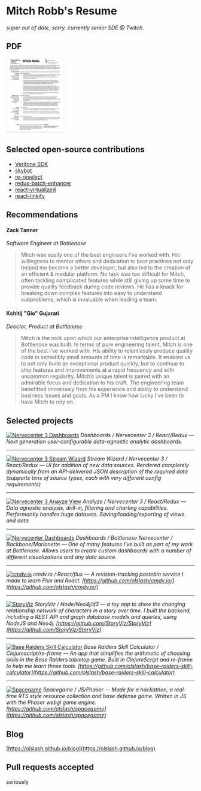 # Mitch Robb's Resume
_super out of date, sorry. currently senior SDE @ Twitch._

## PDF
<a href="https://github.com/olslash/olslash.github.io/raw/master/Resume%20-%20Mitch%20Robb.pdf">
<img src="https://raw.githubusercontent.com/olslash/olslash.github.io/master/screenshots/resume-preview.png" alt="resume preview" height="200">
</a>

## Selected open-source contributions
* [Veritone SDK](https://github.com/veritone/veritone-sdk/commits?author=olslash)
* [skybot](https://github.com/rmmh/skybot/commits?author=olslash)
* [re-reselect](https://github.com/toomuchdesign/re-reselect/commits?author=olslash)
* [redux-batch-enhancer](https://github.com/abc123s/redux-batch-enhancer/commits?author=olslash)
* [react-virtualized](https://github.com/bvaughn/react-virtualized/commits?author=olslash)
* [react-linkify](https://github.com/tasti/react-linkify/pull/20)

## Recommendations

#### Zack Tanner
*Software Engineer at Bottlenose*

> Mitch was easily one of the best engineers I've worked with. His willingness to mentor others and dedication to best practices not only helped me become a better developer, but also led to the creation of an efficient & modular platform. No task was too difficult for Mitch, often tackling complicated features while still giving up some time to provide quality feedback during code reviews. He has a knack for breaking down complex features into easy to understand subproblems, which is invaluable when leading a team.

#### Kshitij "Gio" Gujarati
*Director, Product at Bottlenose*

> Mitch is the rock upon which our enterprise intelligence product at Bottlenose was built. In terms of pure engineering talent, Mitch is one of the best I’ve worked with. His ability to relentlessly produce quality code in incredibly small amounts of time is remarkable. It enabled us to not only build an exceptional product quickly, but to continue to ship features and improvements at a rapid frequency and with uncommon regularity. 
Mitch’s unique talent is paired with an admirable focus and dedication to his craft. The engineering team benefitted immensely from his experience and ability to understand business issues and goals. As a PM I know how lucky I’ve been to have Mitch to rely on.

## Selected projects
[![Nervecenter 3 Dashboards](https://raw.githubusercontent.com/olslash/resume/master/screenshots/nc3-dashboards.png)](https://raw.githubusercontent.com/olslash/resume/master/screenshots/nc3-dashboards.png)
*Dashboards / Nervecenter 3 / React/Redux — Next generation user-configurable data-agnostic analytic dashboards.*

---

[![Nervecenter 3 Stream Wizard](https://raw.githubusercontent.com/olslash/resume/master/screenshots/nc3-stream-wizard.png)](https://raw.githubusercontent.com/olslash/resume/master/screenshots/nc3-stream-wizard.png)
*Stream Wizard / Nervecenter 3 / React/Redux — UI for addition of new data sources. Rendered completely dynamically from an API-delivered JSON description of the required data (supports tens of source types, each with very different config requirements)*

---

[![Nervecenter 3 Anayze View](https://raw.githubusercontent.com/olslash/resume/master/screenshots/nc3-analyze.png)](https://raw.githubusercontent.com/olslash/resume/master/screenshots/nc3-analyze.png)
*Analyze / Nervecenter 3 / React/Redux — Data agnostic analysis, drill-in, filtering and charting capabilities. Performantly handles huge datasets. Saving/loading/exporting of views and data.*

---

[![Nervecenter Dashboards](https://raw.githubusercontent.com/olslash/resume/master/screenshots/nc2-dashboards.jpg)](https://raw.githubusercontent.com/olslash/resume/master/screenshots/nc2-dashboards.jpg)
*Dashboards / Bottlenose Nervecenter / Backbone/Marionette — One of many features I've built as part of my work at Bottlenose. Allows users to create custom dashboards with a number of different visualizations and any data source.*

---

[![cmdv.io](https://raw.githubusercontent.com/olslash/resume/master/screenshots/cmdv.png)](https://raw.githubusercontent.com/olslash/resume/master/screenshots/cmdv.png)
*cmdv.io / React/flux — A revision-tracking pastebin service I made to learn Flux and React. [https://github.com/olslash/cmdv.io/](https://github.com/olslash/cmdv.io/)*

---

[![StoryViz](https://raw.githubusercontent.com/olslash/resume/master/screenshots/storyviz.jpg)](https://raw.githubusercontent.com/olslash/resume/master/screenshots/storyviz.jpg)
*StoryViz / Node/Neo4j/d3 — a toy app to show the changing relationship network of characters in a story over time. I built the backend, including a REST API and graph database models and queries, using NodeJS and Neo4j. [https://github.com/StoryViz/StoryViz](https://github.com/StoryViz/StoryViz)*

---

[![Base Raiders Skill Calculator](https://raw.githubusercontent.com/olslash/resume/master/screenshots/baseraiders.png)](https://raw.githubusercontent.com/olslash/resume/master/screenshots/baseraiders.png)
*Base Raiders Skill Calculator / Clojurescript/re-frame — An app that simplifies the arithmetic of choosing skills in the Base Raiders tabletop game. Built in ClojureScript and re-frame to help me learn those tools. [https://github.com/olslash/base-raiders-skill-calculator](https://github.com/olslash/base-raiders-skill-calculator)*

---

[![Spacegame](https://raw.githubusercontent.com/olslash/resume/master/screenshots/spacegame.jpg)](https://raw.githubusercontent.com/olslash/resume/master/screenshots/spacegame.jpg)
*Spacegame / JS/Phaser — Made for a hackathon, a real-time RTS style resource collection and base defense game. Written in JS with the Phaser webgl game engine. [https://github.com/olslash/spacegame](https://github.com/olslash/spacegame)*

## Blog

[https://olslash.github.io/blog](https://olslash.github.io/blog)

## Pull requests accepted
seriously
